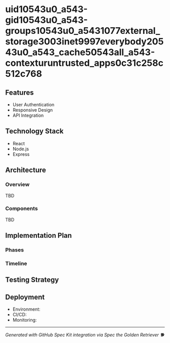 # uid10543u0_a543-gid10543u0_a543-groups10543u0_a5431077external_storage3003inet9997everybody20543u0_a543_cache50543all_a543-contexturuntrusted_apps0c31c258c512c768



## Features
- User Authentication
- Responsive Design
- API Integration

## Technology Stack
- React
- Node.js
- Express

## Architecture

### Overview
TBD

### Components
TBD

## Implementation Plan

### Phases


### Timeline


## Testing Strategy


## Deployment
- Environment: 
- CI/CD: 
- Monitoring: 

---
*Generated with GitHub Spec Kit integration via Spec the Golden Retriever 🐕*
